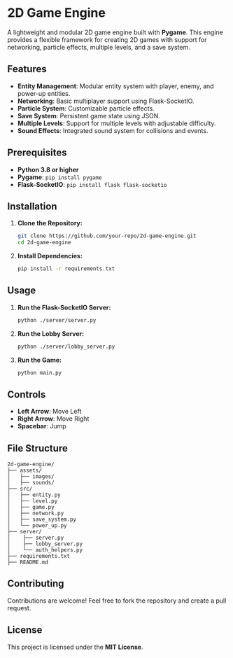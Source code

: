 # 2D Game Engine

A lightweight and modular 2D game engine built with **Pygame**. This engine provides a flexible framework for creating 2D games with support for networking, particle effects, multiple levels, and a save system.

## Features

- **Entity Management**: Modular entity system with player, enemy, and power-up entities.
- **Networking**: Basic multiplayer support using Flask-SocketIO.
- **Particle System**: Customizable particle effects.
- **Save System**: Persistent game state using JSON.
- **Multiple Levels**: Support for multiple levels with adjustable difficulty.
- **Sound Effects**: Integrated sound system for collisions and events.

## Prerequisites

- **Python 3.8 or higher**
- **Pygame**: `pip install pygame`
- **Flask-SocketIO**: `pip install flask flask-socketio`

## Installation

1. **Clone the Repository:**
   ```bash
   git clone https://github.com/your-repo/2d-game-engine.git
   cd 2d-game-engine
   ```

2. **Install Dependencies:**
   ```bash
   pip install -r requirements.txt
   ```

## Usage

1. **Run the Flask-SocketIO Server:**
   ```bash
   python ./server/server.py
   ```
2. **Run the Lobby Server:**
   ```bash
   python ./server/lobby_server.py
   ```
3. **Run the Game:**
   ```bash
   python main.py
   ```

## Controls

- **Left Arrow**: Move Left
- **Right Arrow**: Move Right
- **Spacebar**: Jump

## File Structure

```
2d-game-engine/
├── assets/
│   ├── images/
│   ├── sounds/
├── src/
│   ├── entity.py
│   ├── level.py
│   ├── game.py
│   ├── network.py
│   ├── save_system.py
│   └── power_up.py
├── server/
│    ├── server.py
│    ├── lobby_server.py
│    └── auth_helpers.py
├── requirements.txt
├── README.md
```

## Contributing

Contributions are welcome! Feel free to fork the repository and create a pull request.

## License

This project is licensed under the **MIT License**.
